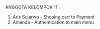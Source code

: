 ANGGOTA KELOMPOK 11 :

1. Aris Sujarwo - Shoping cart to Payment
2. Amanda - Authentication to main menu